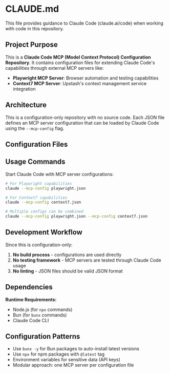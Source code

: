 # CLAUDE.md

This file provides guidance to Claude Code (claude.ai/code) when working with code in this repository.

## Project Purpose

This is a **Claude Code MCP (Model Context Protocol) Configuration Repository**. It contains configuration files for extending Claude Code's capabilities through external MCP servers like:

- **Playwright MCP Server**: Browser automation and testing capabilities
- **Context7 MCP Server**: Upstash's context management service integration

## Architecture

This is a configuration-only repository with no source code. Each JSON file defines an MCP server configuration that can be loaded by Claude Code using the `--mcp-config` flag.

## Configuration Files

## Usage Commands

Start Claude Code with MCP server configurations:

```bash
# For Playwright capabilities
claude --mcp-config playwright.json

# For Context7 capabilities
claude --mcp-config context7.json

# Multiple configs can be combined
claude --mcp-config playwright.json --mcp-config context7.json
```

## Development Workflow

Since this is configuration-only:

1. **No build process** - configurations are used directly
2. **No testing framework** - MCP servers are tested through Claude Code usage
3. **No linting** - JSON files should be valid JSON format

## Dependencies

**Runtime Requirements:**

- Node.js (for `npx` commands)
- Bun (for `bunx` commands)
- Claude Code CLI

## Configuration Patterns

- Use `bunx -y` for Bun packages to auto-install latest versions
- Use `npx` for npm packages with `@latest` tag
- Environment variables for sensitive data (API keys)
- Modular approach: one MCP server per configuration file